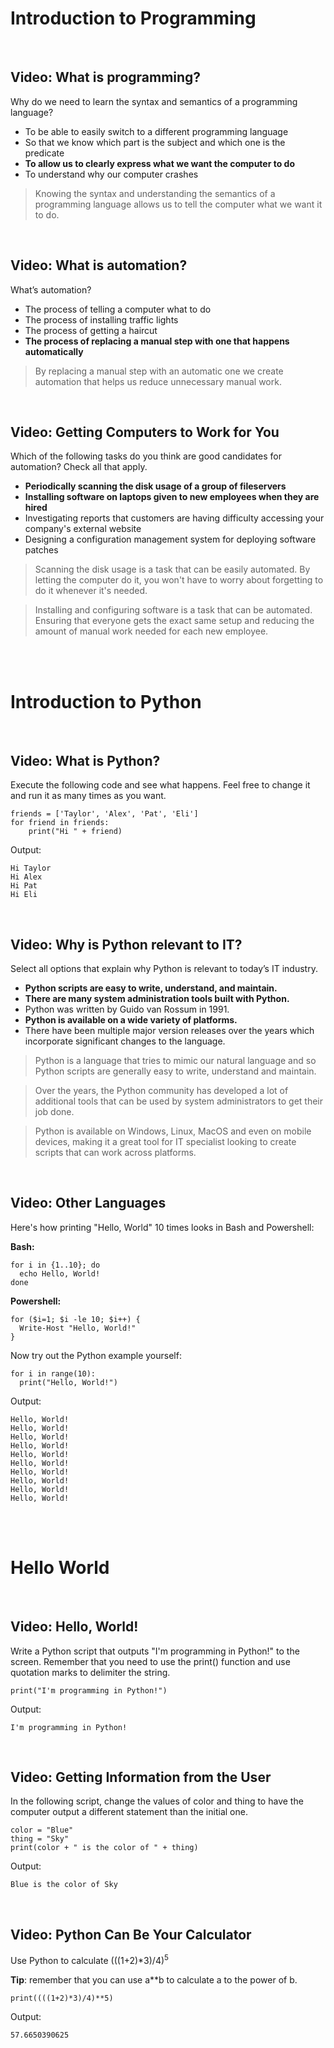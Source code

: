 # Introduction to Programming

<br>

## Video: What is programming?

Why do we need to learn the syntax and semantics of a programming language?

* To be able to easily switch to a different programming language
* So that we know which part is the subject and which one is the predicate
* **To allow us to clearly express what we want the computer to do**
* To understand why our computer crashes

> Knowing the syntax and understanding the semantics of a programming language allows us to tell the computer what we want it to do.

<br>

## Video: What is automation?

What’s automation?

* The process of telling a computer what to do
* The process of installing traffic lights
* The process of getting a haircut
* **The process of replacing a manual step with one that happens automatically**

> By replacing a manual step with an automatic one we create automation that helps us reduce unnecessary manual work.

<br>

## Video: Getting Computers to Work for You

Which of the following tasks do you think are good candidates for automation? Check all that apply.

* **Periodically scanning the disk usage of a group of fileservers**
* **Installing software on laptops given to new employees when they are hired**
* Investigating reports that customers are having difficulty accessing your company's external website
* Designing a configuration management system for deploying software patches

> Scanning the disk usage is a task that can be easily automated. By letting the computer do it, you won't have to worry about forgetting to do it whenever it's needed.

> Installing and configuring software is a task that can be automated. Ensuring that everyone gets the exact same setup and reducing the amount of manual work needed for each new employee.

<br><br>

# Introduction to Python

<br>

## Video: What is Python?

Execute the following code and see what happens. Feel free to change it and run it as many times as you want.

```
friends = ['Taylor', 'Alex', 'Pat', 'Eli']
for friend in friends:
    print("Hi " + friend)
```

Output:

```
Hi Taylor
Hi Alex
Hi Pat
Hi Eli
```

<br>

## Video: Why is Python relevant to IT?

Select all options that explain why Python is relevant to today’s IT industry.

* **Python scripts are easy to write, understand, and maintain.**
* **There are many system administration tools built with Python.**
* Python was written by Guido van Rossum in 1991.
* **Python is available on a wide variety of platforms.**
* There have been multiple major version releases over the years which incorporate significant changes to the language.

> Python is a language that tries to mimic our natural language and so Python scripts are generally easy to write, understand and maintain.

> Over the years, the Python community has developed a lot of additional tools that can be used by system administrators to get their job done.

> Python is available on Windows, Linux, MacOS and even on mobile devices, making it a great tool for IT specialist looking to create scripts that can work across platforms.

<br>

## Video: Other Languages

Here's how printing "Hello, World" 10 times looks in Bash and Powershell:

**Bash:**

```
for i in {1..10}; do
  echo Hello, World!
done
```

**Powershell:**

```
for ($i=1; $i -le 10; $i++) { 
  Write-Host "Hello, World!"
}
```

Now try out the Python example yourself:

```
for i in range(10):
  print("Hello, World!")
```

Output:

```
Hello, World!
Hello, World!
Hello, World!
Hello, World!
Hello, World!
Hello, World!
Hello, World!
Hello, World!
Hello, World!
Hello, World!
```

<br><br>

# Hello World

<br>

## Video: Hello, World!

Write a Python script that outputs "I'm programming in Python!" to the screen. Remember that you need to use the print() function and use quotation marks to delimiter the string.

```
print("I'm programming in Python!")
```

Output:

```
I'm programming in Python!
```

<br>

## Video: Getting Information from the User

In the following script, change the values of color and thing to have the computer output a different statement than the initial one.

```
color = "Blue"
thing = "Sky"
print(color + " is the color of " + thing)
```

Output:

```
Blue is the color of Sky
```

<br>

## Video: Python Can Be Your Calculator

Use Python to calculate (((1+2)*3)/4)<sup>5</sup>

**Tip**: remember that you can use a**b to calculate a to the power of b. 

```
print((((1+2)*3)/4)**5)
```

Output:

```
57.6650390625
```